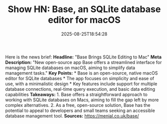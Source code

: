 ﻿---
title: "Show HN: Base, an SQLite database editor for macOS"
date: "2025-08-25T18:54:28"
category: "Markets"
summary: ""
slug: "show hn base an sqlite database editor for macos"
source_urls:
  - "https://menial.co.uk/base/"
seo:
  title: "Show HN: Base, an SQLite database editor for macOS | Hash n Hedge"
  description: ""
  keywords: ["news", "markets", "brief"]
---
Here is the news brief:  **Headline:** "Base Brings SQLite Editing to Mac"  **Meta Description:** "New open-source app Base offers a streamlined interface for managing SQLite databases on macOS, aiming to simplify data management tasks."  **Key Points:**  * Base is an open-source, native macOS editor for SQLite databases * The app focuses on simplicity and ease of use, with a minimalistic design * Key features include support for multiple database connections, real-time query execution, and basic data editing capabilities  **Takeaways:**  1. Base offers a straightforward approach to working with SQLite databases on Macs, aiming to fill the gap left by more complex alternatives. 2. As a free, open-source solution, Base has the potential to appeal to developers and small teams seeking an accessible database management tool.  **Sources:**  https://menial.co.uk/base/ 
